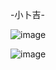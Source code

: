 
-小卜吉-  
  
![image](https://github.com/miyachun/line-dige/blob/main/line.png)  
  
  
![image](https://github.com/miyachun/line-dige/blob/main/demo.jpg)
